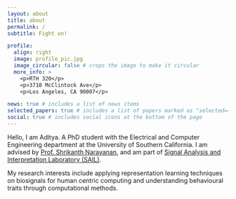 ```yaml
---
layout: about
title: about
permalink: /
subtitle: Fight on!

profile:
  align: right
  image: profile_pic.jpg
  image_circular: false # crops the image to make it circular
  more_info: >
    <p>RTH 320</p>
    <p>3710 McClintock Ave</p>
    <p>Los Angeles, CA 90007</p>

news: true # includes a list of news items
selected_papers: true # includes a list of papers marked as "selected={true}"
social: true # includes social icons at the bottom of the page
---
```


Hello, I am Aditya. A PhD student with the Electrical and Computer Engineering department at the University of Southern California. I am advised by [Prof. Shrikanth Narayanan](https://www.usc.edu/profile/shrikanth-narayanan/), and am part of [Signal Analysis and Interpretation Laboratory (SAIL)](https://sail.usc.edu). 

My research interests include applying representation learning techniques on biosignals for human centric computing and understanding behavioural traits through computational methods.

